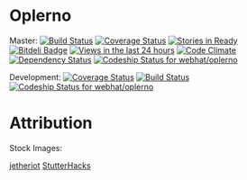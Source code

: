 Oplerno
=======
Master: 
[![Build Status](https://travis-ci.org/webhat/oplerno.png?branch=master)](https://travis-ci.org/webhat/oplerno)
[![Coverage Status](https://coveralls.io/repos/webhat/oplerno/badge.png)](https://coveralls.io/r/webhat/oplerno)
[![Stories in Ready](https://badge.waffle.io/webhat/oplerno.png?label=ready)](https://waffle.io/webhat/oplerno)
[![Bitdeli Badge](https://d2weczhvl823v0.cloudfront.net/webhat/oplerno/trend.png)](https://bitdeli.com/free "Bitdeli Badge")
[![Views in the last 24 hours](https://sourcegraph.com/api/repos/github.com/webhat/oplerno/counters/views-24h.png)](https://sourcegraph.com/github.com/webhat/oplerno)
[![Code Climate](https://codeclimate.com/github/webhat/oplerno.png)](https://codeclimate.com/github/webhat/oplerno)
[![Dependency Status](https://gemnasium.com/webhat/oplerno.png)](https://gemnasium.com/webhat/oplerno)
[ ![Codeship Status for webhat/oplerno](https://www.codeship.io/projects/0d62b070-69a0-0131-5777-3ade9668166e/status?branch=master)](https://www.codeship.io/projects/12818)


Development: 
[![Coverage Status](https://coveralls.io/repos/webhat/oplerno/badge.png?branch=develop)](https://coveralls.io/r/webhat/oplerno?branch=develop)
[![Build Status](https://travis-ci.org/webhat/oplerno.png?branch=develop)](https://travis-ci.org/webhat/oplerno)
[ ![Codeship Status for webhat/oplerno](https://www.codeship.io/projects/0d62b070-69a0-0131-5777-3ade9668166e/status?branch=develop)](https://www.codeship.io/projects/12818)


Attribution
============

Stock Images:

[jetheriot](http://www.flickr.com/photos/jetheriot/7940996488)
[StutterHacks](http://www.flickr.com/photos/shutterhacks/4474421855)

